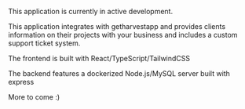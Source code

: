 This application is currently in active development.

This application integrates with getharvestapp and provides clients information on their projects with your business and includes a custom support ticket system.

The frontend is built with React/TypeScript/TailwindCSS

The backend features a dockerized Node.js/MySQL server built with express

More to come :)
